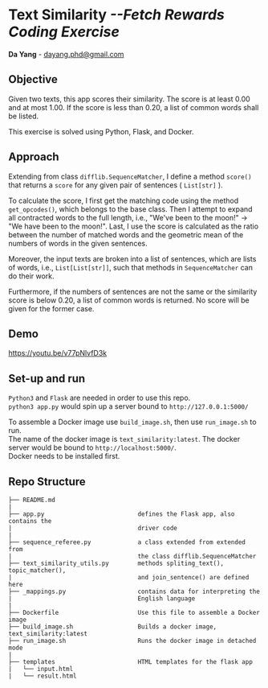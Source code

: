 # **Text Similarity** *--Fetch Rewards Coding Exercise*

**Da Yang** - dayang.phd@gmail.com

## Objective

Given two texts, this app scores their similarity. The score is at least 0.00 and at most 1.00. If the score is less than 0.20, a list of common words shall be listed.

This exercise is solved using Python, Flask, and Docker.

## Approach

Extending from class `difflib.SequenceMatcher`, I define a method `score()` that returns a `score` for any given pair of sentences ( `List[str]` ).

To calculate the score, I first get the matching code using the method `get_opcodes()`, which belongs to the base class. Then I attempt to expand all contracted words to the full length, i.e., "We've been to the moon!" -> "We have been to the moon!".  Last, I use the score is calculated as the ratio between the number of matched words and the geometric mean of the numbers of words in the given sentences.

Moreover, the input texts are broken into a list of sentences, which are lists of words, i.e., `List[List[str]]`, such that methods in `SequenceMatcher` can do their work.

Furthermore, if the numbers of sentences are not the same or the similarity score is below 0.20, a list of common words is returned. No score will be given for the former case.

## Demo

https://youtu.be/v77pNlvfD3k

## Set-up and run

`Python3` and `Flask` are needed in order to use this repo.  
`python3 app.py` would spin up a server bound to `http://127.0.0.1:5000/`  

To assemble a Docker image use `build_image.sh`, then use `run_image.sh` to run.  
The name of the docker image is `text_similarity:latest`.
The docker server would be bound to `http://localhost:5000/`.  
Docker needs to be installed first.

## Repo Structure

```repo
├── README.md     
|
├── app.py                          defines the Flask app, also contains the 
|                                   driver code
|
├── sequence_referee.py             a class extended from extended from
|                                   the class difflib.SequenceMatcher
├── text_similarity_utils.py        methods spliting_text(), topic_matcher(),
|                                   and join_sentence() are defined here
├── _mappings.py                    contains data for interpreting the
|                                   English language
|
├── Dockerfile                      Use this file to assemble a Docker image
├── build_image.sh                  Builds a docker image, text_similarity:latest
├── run_image.sh                    Runs the docker image in detached mode
|
├── templates                       HTML templates for the flask app
|   └── input.html                  
|   └── result.html
```
